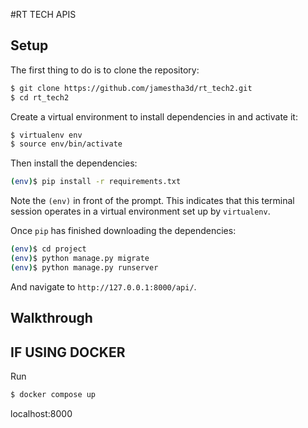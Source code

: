 #RT TECH APIS

## Setup

The first thing to do is to clone the repository:

```sh
$ git clone https://github.com/jamestha3d/rt_tech2.git
$ cd rt_tech2
```

Create a virtual environment to install dependencies in and activate it:

```sh
$ virtualenv env
$ source env/bin/activate
```
Then install the dependencies:

```sh
(env)$ pip install -r requirements.txt
```
Note the `(env)` in front of the prompt. This indicates that this terminal
session operates in a virtual environment set up by `virtualenv`.

Once `pip` has finished downloading the dependencies:
```sh
(env)$ cd project
(env)$ python manage.py migrate
(env)$ python manage.py runserver
```


And navigate to `http://127.0.0.1:8000/api/`.

## Walkthrough

## IF USING DOCKER 
Run

```sh
$ docker compose up
```


localhost:8000


